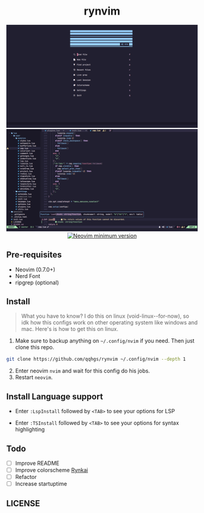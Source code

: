 <h1 align="center">rynvim</h1>

<div align="center">
<img src="./assets/intro.png" alt="ryn"/>
<img src="./assets/default.png" alt="ryn"/>
<a href="https://github.com/neovim/neovim">
<img src="https://img.shields.io/badge/Neovim-0.7-blueviolet.svg?style=flat-square&logo=Neovim&logoColor=white" alt="Neovim minimum version"/>
</a>
</div>

## Pre-requisites

- Neovim (0.7.0+)
- Nerd Font
- ripgrep (optional)

## Install

> What you have to know? I do this on linux (void-linux--for-now), so idk how this configs work on other operating system like windows and mac. Here's is how to get this on linux.

1. Make sure to backup anything on `~/.config/nvim` if you need. Then just clone this repo.

```bash
git clone https://github.com/qqhgs/rynvim ~/.config/nvim --depth 1
```

2. Enter neovim `nvim` and wait for this config do his jobs.
3. Restart `neovim`.

## Install Language support

- Enter `:LspInstall` followed by `<TAB>` to see your options for LSP

- Enter `:TSInstall` followed by `<TAB>` to see your options for syntax highlighting

## Todo

- [ ] Improve README
- [ ] Improve colorscheme [Rynkai](https://github.com/qqhgs/rynkai.nvim)
- [ ] Refactor
- [ ] Increase startuptime

## LICENSE
